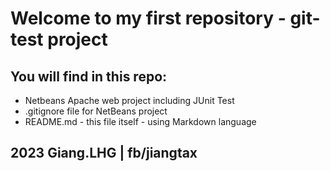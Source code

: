 # Welcome to my first repository - git-test project

## You will find in this repo:

* Netbeans Apache web project including JUnit Test
* .gitignore file for NetBeans project
* README.md - this file itself - using Markdown language

## 2023 Giang.LHG | fb/jiangtax 